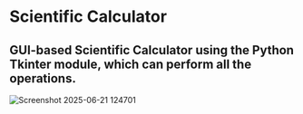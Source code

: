 # Scientific Calculator
## GUI-based Scientific Calculator using the Python Tkinter module, which can perform all the operations.

![Screenshot 2025-06-21 124701](https://github.com/user-attachments/assets/f126e0ba-45c2-45cb-8f86-39b8ee898758)
